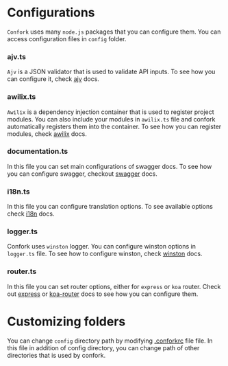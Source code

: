 # Configurations
`Confork` uses many `node.js` packages that you can configure them. You can access configuration files in `config` folder.

### ajv.ts
`Ajv` is a JSON validator that is used to validate API inputs. To see how you can configure it, check [ajv](https://github.com/ajv-validator/ajv) docs.

### awilix.ts
`Awilix` is a dependency injection container that is used to register project modules. You can also include your modules in `awilix.ts` file and confork automatically registers them into the container. To see how you can register modules, check [awilix](https://github.com/jeffijoe/awilix#awilix) docs.

### documentation.ts
In this file you can set main configurations of swagger docs. To see how you can configure swagger, checkout [swagger](https://swagger.io) docs.

### i18n.ts
In this file you can configure translation options. To see available options check [i18n](https://github.com/mashpie/i18n-node) docs.

### logger.ts
Confork uses `winston` logger. You can configure winston options in `logger.ts` file. To see how to configure winston, check [winston](https://github.com/winstonjs/winston) docs.

### router.ts
In this file you can set router options, either for `express` or `koa` router. Check out [express](https://expressjs.com/) or [koa-router](https://github.com/koajs/router) docs to see how you can configure them.

# Customizing folders
You can change `config` directory path by modifying [.conforkrc](configurations/conforkrc.md) file file. In this file in addition of config directory, you can change path of other directories that is used by confork.
